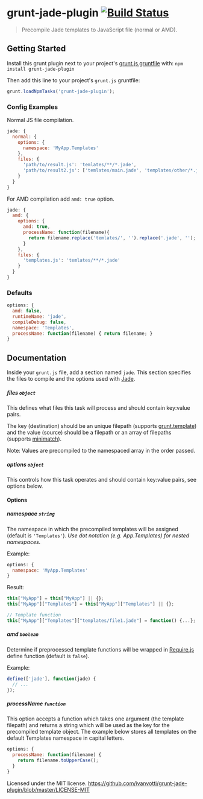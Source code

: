 # grunt-jade-plugin [![Build Status](https://secure.travis-ci.org/ivanvotti/grunt-jade-plugin.png?branch=master)](http://travis-ci.org/ivanvotti/grunt-jade-plugin)

> Precompile Jade templates to JavaScript file (normal or AMD).

## Getting Started

Install this grunt plugin next to your project's [grunt.js gruntfile][] with: `npm install grunt-jade-plugin`

Then add this line to your project's `grunt.js` gruntfile:

```javascript
grunt.loadNpmTasks('grunt-jade-plugin');
```

### Config Examples

Normal JS file compilation.
``` javascript
jade: {
  normal: {
    options: {
      namespace: 'MyApp.Templates'
    },
    files: {
      'path/to/result.js': 'temlates/**/*.jade',
      'path/to/result2.js': ['temlates/main.jade', 'templates/other/*.jade']
    }
  }
}
```

For AMD compilation add `amd: true` option.
``` javascript
jade: {
  amd: {
    options: {
      amd: true,
      processName: function(filename){
        return filename.replace('temlates/', '').replace('.jade', '');
      }
    },
    files: {
      'templates.js': 'temlates/**/*.jade'
    }
  }
}
```

### Defaults

```javascript
options: {
  amd: false,
  runtimeName: 'jade',
  compileDebug: false,
  namespace: 'Templates',
  processName: function(filename) { return filename; }
}
```

## Documentation

Inside your `grunt.js` file, add a section named `jade`. This section specifies the files to compile and the options used with [Jade][].

##### files ```object```

This defines what files this task will process and should contain key:value pairs.

The key (destination) should be an unique filepath (supports [grunt.template][]) and the value (source) should be a filepath or an array of filepaths (supports [minimatch][]).

Note: Values are precompiled to the namespaced array in the order passed.

##### options ```object```

This controls how this task operates and should contain key:value pairs, see options below.

#### Options

##### namespace ```string```

The namespace in which the precompiled templates will be assigned (default is `'Templates'`).  *Use dot notation (e.g. App.Templates) for nested namespaces.*

Example:
``` javascript
options: {
  namespace: 'MyApp.Templates'
}
```

Result:
``` javascript
this["MyApp"] = this["MyApp"] || {};
this["MyApp"]["Templates"] = this["MyApp"]["Templates"] || {};

// Template function
this["MyApp"]["Templates"]["templates/file1.jade"] = function() {...};
```

##### amd ```boolean```

Determine if preprocessed template functions will be wrapped in [Require.js][] define function (default is `false`).

Example:
``` javascript
define(['jade'], function(jade) {
  // ...
});
```

##### processName ```function```

This option accepts a function which takes one argument (the template filepath) and returns a string which will be used as the key for the precompiled template object.  The example below stores all templates on the default Templates namespace in capital letters.

``` javascript
options: {
  processName: function(filename) {
    return filename.toUpperCase();
  }
}
```

Licensed under the MIT license.
<https://github.com/ivanvotti/grunt-jade-plugin/blob/master/LICENSE-MIT>

[grunt]: https://github.com/gruntjs/grunt
[grunt.js gruntfile]: https://github.com/gruntjs/grunt/blob/master/docs/getting_started.md
[grunt.template]: https://github.com/gruntjs/grunt/blob/master/docs/api_template.md
[minimatch]: https://github.com/isaacs/minimatch
[Require.js]: http://requirejs.org
[jade]: http://jade-lang.com
